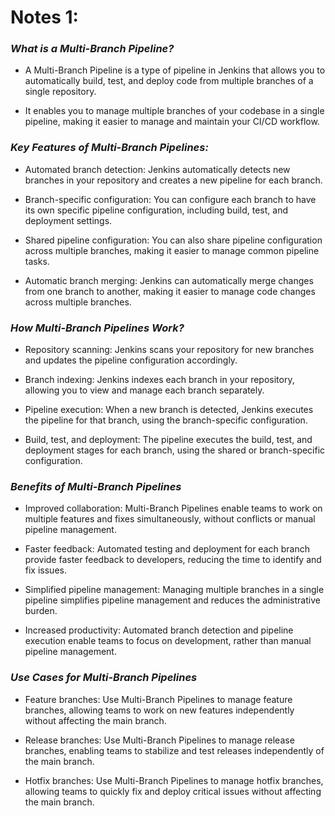 # Notes 1:

### ***What is a Multi-Branch Pipeline?***

+ A Multi-Branch Pipeline is a type of pipeline in Jenkins that allows you to automatically build, test, and deploy code from multiple branches of a single repository.

+ It enables you to manage multiple branches of your codebase in a single pipeline, making it easier to manage and maintain your CI/CD workflow.

### ***Key Features of Multi-Branch Pipelines:***


+ Automated branch detection: Jenkins automatically detects new branches in your repository and creates a new pipeline for each branch.

+ Branch-specific configuration: You can configure each branch to have its own specific pipeline configuration, including build, test, and deployment settings.

+ Shared pipeline configuration: You can also share pipeline configuration across multiple branches, making it easier to manage common pipeline tasks.

+ Automatic branch merging: Jenkins can automatically merge changes from one branch to another, making it easier to manage code changes across multiple branches.

### ***How Multi-Branch Pipelines Work?***


+ Repository scanning: Jenkins scans your repository for new branches and updates the pipeline configuration accordingly.

+ Branch indexing: Jenkins indexes each branch in your repository, allowing you to view and manage each branch separately.

+ Pipeline execution: When a new branch is detected, Jenkins executes the pipeline for that branch, using the branch-specific configuration.

+ Build, test, and deployment: The pipeline executes the build, test, and deployment stages for each branch, using the shared or branch-specific configuration.

### ***Benefits of Multi-Branch Pipelines***


+ Improved collaboration: Multi-Branch Pipelines enable teams to work on multiple features and fixes simultaneously, without conflicts or manual pipeline management.

+ Faster feedback: Automated testing and deployment for each branch provide faster feedback to developers, reducing the time to identify and fix issues.

+ Simplified pipeline management: Managing multiple branches in a single pipeline simplifies pipeline management and reduces the administrative burden.

+ Increased productivity: Automated branch detection and pipeline execution enable teams to focus on development, rather than manual pipeline management.

### ***Use Cases for Multi-Branch Pipelines***

+ Feature branches: Use Multi-Branch Pipelines to manage feature branches, allowing teams to work on new features independently without affecting the main branch.

+ Release branches: Use Multi-Branch Pipelines to manage release branches, enabling teams to stabilize and test releases independently of the main branch.

+ Hotfix branches: Use Multi-Branch Pipelines to manage hotfix branches, allowing teams to quickly fix and deploy critical issues without affecting the main branch.    